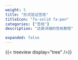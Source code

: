 ```yaml
---
weight: 5
title: "形式验证签核"
titleIcon: "fa-solid fa-pen"
categories: ["签核"]
description: "这是详细的签核教程"

expanded: false
---
```


{{< treeview
  display="tree"
/>}}
